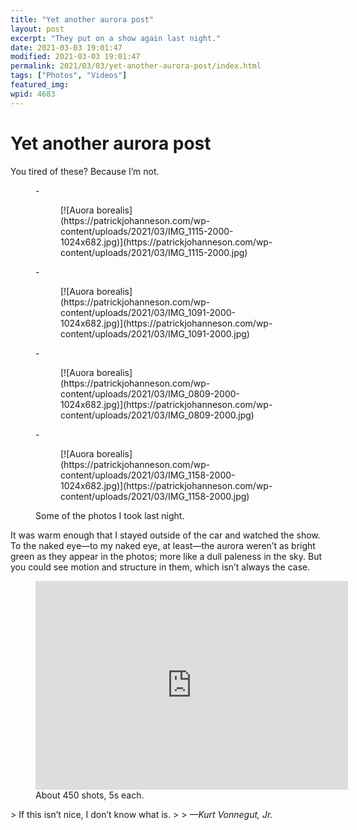 ```yaml
---
title: "Yet another aurora post"
layout: post
excerpt: "They put on a show again last night."
date: 2021-03-03 19:01:47
modified: 2021-03-03 19:01:47
permalink: 2021/03/03/yet-another-aurora-post/index.html
tags: ["Photos", "Videos"]
featured_img: 
wpid: 4683
---
```


# Yet another aurora post

You tired of these? Because I’m not.

<figure class="is-layout-flex wp-block-gallery-136 wp-block-gallery columns-3 is-cropped">- <figure>[![Auora borealis](https://patrickjohanneson.com/wp-content/uploads/2021/03/IMG_1115-2000-1024x682.jpg)](https://patrickjohanneson.com/wp-content/uploads/2021/03/IMG_1115-2000.jpg)</figure>
- <figure>[![Auora borealis](https://patrickjohanneson.com/wp-content/uploads/2021/03/IMG_1091-2000-1024x682.jpg)](https://patrickjohanneson.com/wp-content/uploads/2021/03/IMG_1091-2000.jpg)</figure>
- <figure>[![Auora borealis](https://patrickjohanneson.com/wp-content/uploads/2021/03/IMG_0809-2000-1024x682.jpg)](https://patrickjohanneson.com/wp-content/uploads/2021/03/IMG_0809-2000.jpg)</figure>
- <figure>[![Auora borealis](https://patrickjohanneson.com/wp-content/uploads/2021/03/IMG_1158-2000-1024x682.jpg)](https://patrickjohanneson.com/wp-content/uploads/2021/03/IMG_1158-2000.jpg)</figure>

<figcaption class="blocks-gallery-caption">Some of the photos I took last night.</figcaption></figure>It was warm enough that I stayed outside of the car and watched the show. To the naked eye—to my naked eye, at least—the aurora weren’t as bright green as they appear in the photos; more like a dull paleness in the sky. But you could see motion and structure in them, which isn’t always the case.

<figure class="wp-block-embed is-type-video is-provider-vimeo wp-block-embed-vimeo wp-embed-aspect-4-3 wp-has-aspect-ratio"><div class="wp-block-embed__wrapper"><iframe allow="autoplay; fullscreen; picture-in-picture" allowfullscreen="" frameborder="0" height="334" loading="lazy" src="https://player.vimeo.com/video/519036360?h=ba2d827bd2&dnt=1&app_id=122963" title="Aurora Borealis&mdash;March 2nd, 2021" width="500"></iframe></div><figcaption>About 450 shots, 5s each.</figcaption></figure>> If this isn’t nice, I don’t know what is.
> 
> <cite>—Kurt Vonnegut, Jr.</cite>